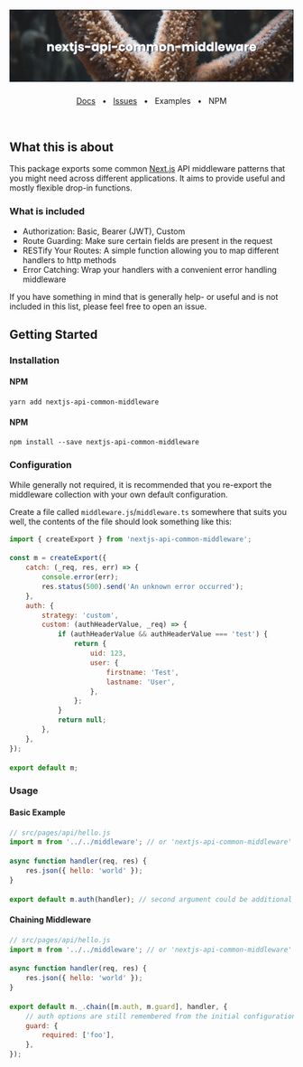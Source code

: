 <div align="center">
<h1>
  <img src="/assets/banner.jpg?raw=true" alt="nextjs-api-common-middleware" />
</h1>

<a href="https://nextjs-common-middleware.kldzj.dev/">Docs</a>
&nbsp;&nbsp;&bull;&nbsp;&nbsp;
<a href="https://github.com/kldzj/nextjs-api-common-middleware/issues">Issues</a>
&nbsp;&nbsp;&bull;&nbsp;&nbsp;
<a>Examples</a>
&nbsp;&nbsp;&bull;&nbsp;&nbsp;
<a>NPM</a>

</div>

<br>

## What this is about

This package exports some common [Next.js](https://nextjs.org/) API middleware patterns that you might need across different applications. It aims to provide useful and mostly flexible drop-in functions.

### What is included

-   Authorization: Basic, Bearer (JWT), Custom
-   Route Guarding: Make sure certain fields are present in the request
-   RESTify Your Routes: A simple function allowing you to map different handlers to http methods
-   Error Catching: Wrap your handlers with a convenient error handling middleware

If you have something in mind that is generally help- or useful and is not included in this list, please feel free to open an issue.

## Getting Started

### Installation

#### NPM

```console
yarn add nextjs-api-common-middleware
```

#### NPM

```console
npm install --save nextjs-api-common-middleware
```

### Configuration

While generally not required, it is recommended that you re-export the middleware collection with your own default configuration.

Create a file called `middleware.js`/`middleware.ts` somewhere that suits you well, the contents of the file should look something like this:

```javascript
import { createExport } from 'nextjs-api-common-middleware';

const m = createExport({
	catch: (_req, res, err) => {
		console.error(err);
		res.status(500).send('An unknown error occurred');
	},
	auth: {
		strategy: 'custom',
		custom: (authHeaderValue, _req) => {
			if (authHeaderValue && authHeaderValue === 'test') {
				return {
					uid: 123,
					user: {
						firstname: 'Test',
						lastname: 'User',
					},
				};
			}
			return null;
		},
	},
});

export default m;
```

### Usage

#### Basic Example

```javascript
// src/pages/api/hello.js
import m from '../../middleware'; // or 'nextjs-api-common-middleware'

async function handler(req, res) {
	res.json({ hello: 'world' });
}

export default m.auth(handler); // second argument could be additional options
```

#### Chaining Middleware

```javascript
// src/pages/api/hello.js
import m from '../../middleware'; // or 'nextjs-api-common-middleware'

async function handler(req, res) {
	res.json({ hello: 'world' });
}

export default m._.chain([m.auth, m.guard], handler, {
	// auth options are still remembered from the initial configuration
	guard: {
		required: ['foo'],
	},
});
```
